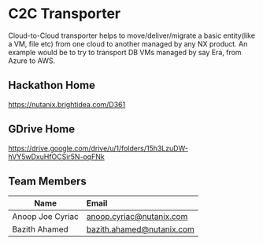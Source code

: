 # C2C Transporter

Cloud-to-Cloud transporter helps to move/deliver/migrate a basic entity(like a VM, file etc)  from one cloud to another managed by any NX product. An example would  be to try to transport DB VMs managed by say Era,  from Azure to AWS.

## Hackathon Home
https://nutanix.brightidea.com/D361

## GDrive Home
https://drive.google.com/drive/u/1/folders/15h3LzuDW-hVY5wDxuHfOCSir5N-oqFNk

## Team Members
 Name   |      Email       |
|----------|:------------- |
| Anoop Joe Cyriac |  anoop.cyriac@nutanix.com |
| Bazith Ahamed | bazith.ahamed@nutanix.com |
